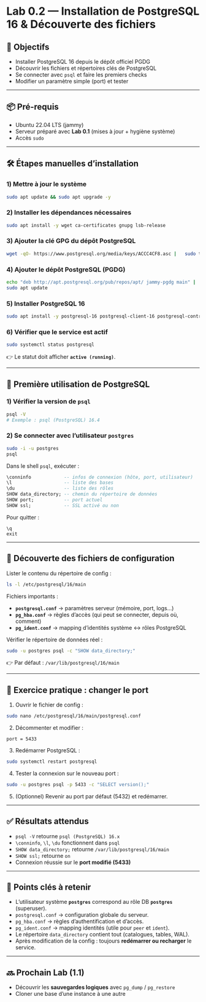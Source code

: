 # Lab 0.2 — Installation de PostgreSQL 16 & Découverte des fichiers

## 🎯 Objectifs
- Installer PostgreSQL 16 depuis le dépôt officiel PGDG
- Découvrir les fichiers et répertoires clés de PostgreSQL
- Se connecter avec `psql` et faire les premiers checks
- Modifier un paramètre simple (port) et tester

---

## 📦 Pré-requis
- Ubuntu 22.04 LTS (jammy)
- Serveur préparé avec **Lab 0.1** (mises à jour + hygiène système)
- Accès `sudo`

---

## 🛠️ Étapes manuelles d’installation

### 1) Mettre à jour le système
```bash
sudo apt update && sudo apt upgrade -y
```

### 2) Installer les dépendances nécessaires
```bash
sudo apt install -y wget ca-certificates gnupg lsb-release
```

### 3) Ajouter la clé GPG du dépôt PostgreSQL
```bash
wget -qO- https://www.postgresql.org/media/keys/ACCC4CF8.asc |   sudo tee /etc/apt/trusted.gpg.d/pgdg.asc
```

### 4) Ajouter le dépôt PostgreSQL (PGDG)
```bash
echo "deb http://apt.postgresql.org/pub/repos/apt/ jammy-pgdg main" |   sudo tee /etc/apt/sources.list.d/pgdg.list
sudo apt update
```

### 5) Installer PostgreSQL 16
```bash
sudo apt install -y postgresql-16 postgresql-client-16 postgresql-contrib
```

### 6) Vérifier que le service est actif
```bash
sudo systemctl status postgresql
```
👉 Le statut doit afficher **`active (running)`**.

---

## 🚀 Première utilisation de PostgreSQL

### 1) Vérifier la version de `psql`
```bash
psql -V
# Exemple : psql (PostgreSQL) 16.4
```

### 2) Se connecter avec l’utilisateur `postgres`
```bash
sudo -i -u postgres
psql
```

Dans le shell `psql`, exécuter :

```sql
\conninfo            -- infos de connexion (hôte, port, utilisateur)
\l                   -- liste des bases
\du                  -- liste des rôles
SHOW data_directory; -- chemin du répertoire de données
SHOW port;           -- port actuel
SHOW ssl;            -- SSL activé ou non
```

Pour quitter :
```
\q
exit
```

---

## 📁 Découverte des fichiers de configuration

Lister le contenu du répertoire de config :
```bash
ls -l /etc/postgresql/16/main
```

Fichiers importants :
- **`postgresql.conf`** → paramètres serveur (mémoire, port, logs…)
- **`pg_hba.conf`** → règles d’accès (qui peut se connecter, depuis où, comment)
- **`pg_ident.conf`** → mapping d’identités système ↔ rôles PostgreSQL

Vérifier le répertoire de données réel :
```bash
sudo -u postgres psql -c "SHOW data_directory;"
```
👉 Par défaut : `/var/lib/postgresql/16/main`

---

## 🧪 Exercice pratique : changer le port

1. Ouvrir le fichier de config :
```bash
sudo nano /etc/postgresql/16/main/postgresql.conf
```

2. Décommenter et modifier :
```
port = 5433
```

3. Redémarrer PostgreSQL :
```bash
sudo systemctl restart postgresql
```

4. Tester la connexion sur le nouveau port :
```bash
sudo -u postgres psql -p 5433 -c "SELECT version();"
```

5. (Optionnel) Revenir au port par défaut (5432) et redémarrer.

---

## ✅ Résultats attendus
- `psql -V` retourne `psql (PostgreSQL) 16.x`
- `\conninfo`, `\l`, `\du` fonctionnent dans `psql`
- `SHOW data_directory;` retourne `/var/lib/postgresql/16/main`
- `SHOW ssl;` retourne `on`
- Connexion réussie sur le **port modifié (5433)**

---

## 🧠 Points clés à retenir
- L’utilisateur système **`postgres`** correspond au rôle DB **`postgres`** (superuser).
- `postgresql.conf` → configuration globale du serveur.
- `pg_hba.conf` → règles d’authentification et d’accès.
- `pg_ident.conf` → mapping identités (utile pour `peer` et `ident`).
- Le répertoire `data_directory` contient tout (catalogues, tables, WAL).
- Après modification de la config : toujours **redémarrer ou recharger** le service.

---

## 🔜 Prochain Lab (1.1)
- Découvrir les **sauvegardes logiques** avec `pg_dump` / `pg_restore`
- Cloner une base d’une instance à une autre
